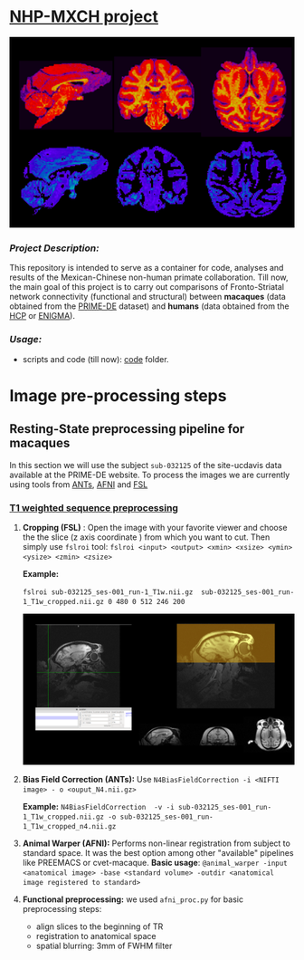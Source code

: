 # <ins> **NHP-MXCH  project** </ins>

![](https://github.com/edrojas3/nhp_data_processing/blob/main/media/monkey3.png?raw=true)


### *Project Description:*

This repository is intended to serve as a container for code, analyses and results of the Mexican-Chinese non-human primate collaboration. Till now, the main goal of this project is to carry out comparisons of Fronto-Striatal network connectivity (functional and structural) between **macaques** (data obtained from the [PRIME-DE](https://fcon_1000.projects.nitrc.org/indi/indiPRIME.html) dataset) and **humans**  (data obtained from the [HCP](http://www.humanconnectomeproject.org/) or [ENIGMA](http://enigma.ini.usc.edu/)).

### *Usage:*

- scripts and code (till now): [code](https://github.com/edrojas3/nhp_data_processing/tree/main/code) folder.


# Image pre-processing steps
##  **Resting-State preprocessing  pipeline for macaques**

In this section  we will use the subject `sub-032125` of the site-ucdavis data available at the PRIME-DE website. To process the  images we are currently using  tools from  [ANTs](https://stnava.github.io/ANTs/), [AFNI](https://afni.nimh.nih.gov/pub/dist/doc/htmldoc/index.html) and [FSL](https://fsl.fmrib.ox.ac.uk/fsl/fslwiki)

### <ins> T1 weighted sequence preprocessing </ins>

1. **Cropping (FSL)** : Open the image with your favorite viewer and  choose the  the  slice (z axis coordinate ) from which you want to cut. Then simply use `fslroi` tool: `fslroi <input> <output> <xmin> <xsize> <ymin> <ysize> <zmin> <zsize>`

   **Example:**

    ```fslroi sub-032125_ses-001_run-1_T1w.nii.gz  sub-032125_ses-001_run-1_T1w_cropped.nii.gz 0 480 0 512 246 200```

   ![](https://github.com/edrojas3/nhp_data_processing/blob/main/media/cropping.png)

2. **Bias Field Correction (ANTs):** Use `N4BiasFieldCorrection -i <NIFTI image> - o <ouput_N4.nii.gz> `

   **Example:** ```N4BiasFieldCorrection  -v -i sub-032125_ses-001_run-1_T1w_cropped.nii.gz -o sub-032125_ses-001_run-1_T1w_cropped_n4.nii.gz```

3. **Animal Warper (AFNI):** Performs non-linear registration from subject to standard space. It was the best option among other "available" pipelines like PREEMACS or cvet-macaque.
   **Basic usage**: `@animal_warper -input <anatomical image> -base <standard volume> -outdir <anatomical image registered to standard>`

4. **Functional preprocessing:** we used `afni_proc.py` for basic preprocessing steps:
    - align slices to the beginning of TR
    - registration to anatomical space
    - spatial blurring: 3mm of FWHM filter

